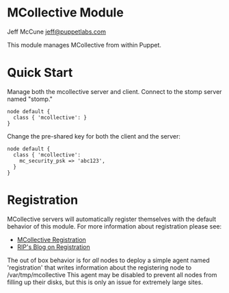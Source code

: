# MCollective Module

Jeff McCune <jeff@puppetlabs.com>

This module manages MCollective from within Puppet.

# Quick Start

Manage both the mcollective server and client.  Connect to the stomp server
named "stomp."

    node default {
      class { 'mcollective': }
    }

Change the pre-shared key for both the client and the server:

    node default {
      class { 'mcollective':
        mc_security_psk => 'abc123',
      }
    }

# Registration #

MCollective servers will automatically register themselves with the default
behavior of this module.  For more information about registration please see:

 * [MCollective
   Registration](http://docs.puppetlabs.com/mcollective/reference/plugins/registration.html)
 * [RIP's Blog on
   Registration](http://www.devco.net/archives/2009/11/15/registration_in_mcollective.php)

The out of box behavior is for _all_ nodes to deploy a simple agent named
'registration' that writes information about the registering node to
/var/tmp/mcollective  This agent may be disabled to prevent all nodes from
filling up their disks, but this is only an issue for extremely large sites.
